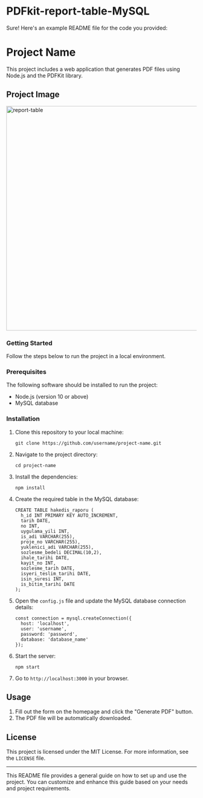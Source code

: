 # PDFkit-report-table-MySQL
Sure! Here's an example README file for the code you provided:

# Project Name

This project includes a web application that generates PDF files using Node.js and the PDFKit library.

## Project Image
<img width="594" alt="report-table" src="https://github.com/bugamehmet/PDFkit-report-table-MySQL/assets/137213648/b1d7d7b3-c183-41ba-af58-ddff55181b4d">


### Getting Started

Follow the steps below to run the project in a local environment.

### Prerequisites

The following software should be installed to run the project:

- Node.js (version 10 or above)
- MySQL database

### Installation

1. Clone this repository to your local machine:

   ```
   git clone https://github.com/username/project-name.git
   ```

2. Navigate to the project directory:

   ```
   cd project-name
   ```

3. Install the dependencies:

   ```
   npm install
   ```

4. Create the required table in the MySQL database:

   ```
   CREATE TABLE hakedis_raporu (
     h_id INT PRIMARY KEY AUTO_INCREMENT,
     tarih DATE,
     no INT,
     uygulama_yili INT,
     is_adi VARCHAR(255),
     proje_no VARCHAR(255),
     yuklenici_adi VARCHAR(255),
     sozlesme_bedeli DECIMAL(10,2),
     ihale_tarihi DATE,
     kayit_no INT,
     sozlesme_tarih DATE,
     isyeri_teslim_tarihi DATE,
     isin_suresi INT,
     is_bitim_tarihi DATE
   );
   ```

5. Open the `config.js` file and update the MySQL database connection details:

   ```
   const connection = mysql.createConnection({
     host: 'localhost',
     user: 'username',
     password: 'password',
     database: 'database_name'
   });
   ```

6. Start the server:

   ```
   npm start
   ```

7. Go to `http://localhost:3000` in your browser.

## Usage

1. Fill out the form on the homepage and click the "Generate PDF" button.
2. The PDF file will be automatically downloaded.

## License

This project is licensed under the MIT License. For more information, see the `LICENSE` file.

---



This README file provides a general guide on how to set up and use the project. You can customize and enhance this guide based on your needs and project requirements.
